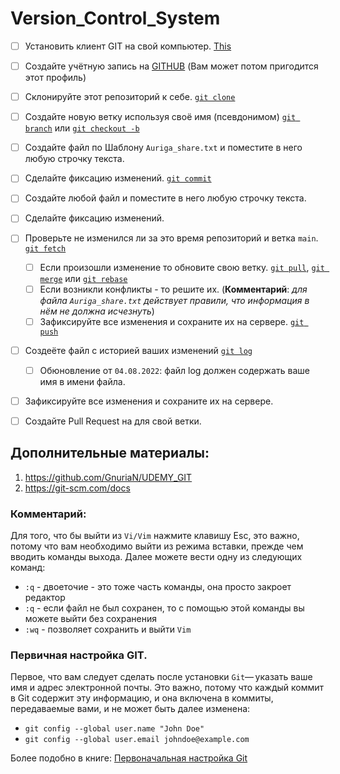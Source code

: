 # Version_Control_System

* [ ] Установить клиент GIT на свой компьютер. [This](https://git-scm.com/downloads)
* [ ] Создайте учётную запись на [GITHUB](https://github.com) (Вам может потом пригодится этот профиль)
* [ ] Склонируйте этот репозиторий к себе. [`git clone`](https://git-scm.com/docs/git-clone)
* [ ] Создайте новую ветку используя своё имя (псевдонимом) [`git branch`](https://git-scm.com/docs/git-branch) или [`git checkout -b`](https://git-scm.com/docs/git-checkout)
* [ ] Создайте файл по Шаблону `Auriga_share.txt` и поместите в него любую строчку текста.
* [ ] Сделайте фиксацию изменений. [`git commit`](https://git-scm.com/docs/git-commit) 
* [ ] Создайте любой файл и поместите в него любую строчку текста.
* [ ] Сделайте фиксацию изменений.
* [ ] Проверьте не изменился ли за это время репозиторий и ветка `main`. [`git fetch`](https://git-scm.com/docs/git-fetch)
  * [ ] Если произошли изменение то обновите свою ветку. [`git pull`](https://git-scm.com/docs/git-pull), [`git merge`](https://git-scm.com/docs/git-merge) или [`git rebase`](https://git-scm.com/docs/git-rebase)
  * [ ] Если возникли конфликты - то решите их. (**Комментарий**: _для файла `Auriga_share.txt` действует правили, что информация в нём не должна исчезнуть_)
  * [ ] Зафиксируйте все изменения и сохраните их на сервере. [`git push`](https://git-scm.com/docs/git-push)
* [ ] Создеёте файл с историей ваших изменений [`git log`](https://git-scm.com/docs/git-log)
  * [ ] Обюновление от `04.08.2022`: файл log должен содержать ваше имя в имени файла.
* [ ] Зафиксируйте все изменения и сохраните их на сервере.
* [ ] Создайте Pull Request на для свой ветки.


## Дополнительные материалы:
1. https://github.com/GnuriaN/UDEMY_GIT
2. https://git-scm.com/docs

### Комментарий:
Для того, что бы выйти из `Vi/Vim` нажмите клавишу Esc, это важно, потому что вам необходимо выйти из режима вставки, прежде чем вводить команды выхода. Далее можете вести одну из следующих команд:
- `:q` - двоеточие - это тоже часть команды, она просто закроет редактор
- `:q` - если файл не был сохранен, то с помощью этой команды вы можете выйти без сохранения
- `:wq` - позволяет сохранить и выйти `Vim`

### Первичная настройка GIT.
Первое, что вам следует сделать после установки `Git`— указать ваше имя и адрес электронной почты. Это важно, потому что каждый коммит в Git содержит эту информацию, и она включена в коммиты, передаваемые вами, и не может быть далее изменена:

- `git config --global user.name "John Doe"`
- `git config --global user.email johndoe@example.com`

Более подобно в книге: [Первоначальная настройка Git](https://git-scm.com/book/ru/v2/Введение-Первоначальная-настройка-Git)
